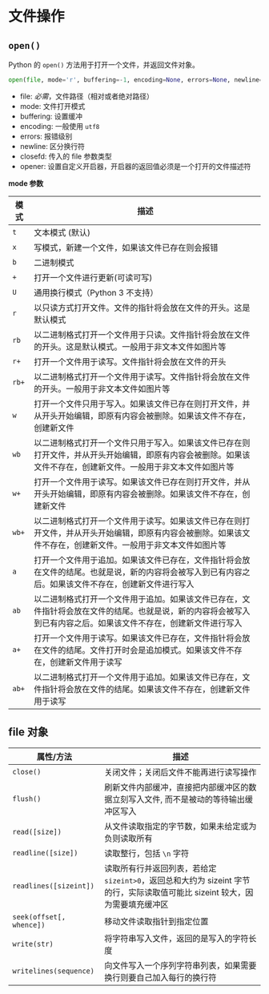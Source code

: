 # 文件操作

## `open()`

Python 的 `open()` 方法用于打开一个文件，并返回文件对象。

```py
open(file, mode='r', buffering=-1, encoding=None, errors=None, newline=None, closefd=True, opener=None)
```

- file: *必需*，文件路径（相对或者绝对路径）
- mode: 文件打开模式
- buffering: 设置缓冲
- encoding: 一般使用 `utf8`
- errors: 报错级别
- newline: 区分换行符
- closefd: 传入的 file 参数类型
- opener: 设置自定义开启器，开启器的返回值必须是一个打开的文件描述符

**mode 参数**

| 模式  | 描述                                                                                                                                                             |
| ----- | ---------------------------------------------------------------------------------------------------------------------------------------------------------------- |
| `t`   | 文本模式 (默认)                                                                                                                                                  |
| `x`   | 写模式，新建一个文件，如果该文件已存在则会报错                                                                                                                   |
| `b`   | 二进制模式                                                                                                                                                       |
| `+`   | 打开一个文件进行更新(可读可写)                                                                                                                                   |
| `U`   | 通用换行模式（Python 3 不支持）                                                                                                                                  |
| `r`   | 以只读方式打开文件。文件的指针将会放在文件的开头。这是默认模式                                                                                                   |
| `rb`  | 以二进制格式打开一个文件用于只读。文件指针将会放在文件的开头。这是默认模式。一般用于非文本文件如图片等                                                           |
| `r+`  | 打开一个文件用于读写。文件指针将会放在文件的开头                                                                                                                 |
| `rb+` | 以二进制格式打开一个文件用于读写。文件指针将会放在文件的开头。一般用于非文本文件如图片等                                                                         |
| `w`   | 打开一个文件只用于写入。如果该文件已存在则打开文件，并从开头开始编辑，即原有内容会被删除。如果该文件不存在，创建新文件                                           |
| `wb`  | 以二进制格式打开一个文件只用于写入。如果该文件已存在则打开文件，并从开头开始编辑，即原有内容会被删除。如果该文件不存在，创建新文件。一般用于非文本文件如图片等   |
| `w+`  | 打开一个文件用于读写。如果该文件已存在则打开文件，并从开头开始编辑，即原有内容会被删除。如果该文件不存在，创建新文件                                             |
| `wb+` | 以二进制格式打开一个文件用于读写。如果该文件已存在则打开文件，并从开头开始编辑，即原有内容会被删除。如果该文件不存在，创建新文件。一般用于非文本文件如图片等     |
| `a`   | 打开一个文件用于追加。如果该文件已存在，文件指针将会放在文件的结尾。也就是说，新的内容将会被写入到已有内容之后。如果该文件不存在，创建新文件进行写入             |
| `ab`  | 以二进制格式打开一个文件用于追加。如果该文件已存在，文件指针将会放在文件的结尾。也就是说，新的内容将会被写入到已有内容之后。如果该文件不存在，创建新文件进行写入 |
| `a+`  | 打开一个文件用于读写。如果该文件已存在，文件指针将会放在文件的结尾。文件打开时会是追加模式。如果该文件不存在，创建新文件用于读写                                 |
| `ab+` | 以二进制格式打开一个文件用于追加。如果该文件已存在，文件指针将会放在文件的结尾。如果该文件不存在，创建新文件用于读写                                             |

## **file 对象**

| 属性/方法                | 描述                                                                                                                         |
| ------------------------ | ---------------------------------------------------------------------------------------------------------------------------- |
| `close()`                | 关闭文件；关闭后文件不能再进行读写操作                                                                                       |
| `flush()`                | 刷新文件内部缓冲，直接把内部缓冲区的数据立刻写入文件, 而不是被动的等待输出缓冲区写入                                         |
| `read([size])`           | 从文件读取指定的字节数，如果未给定或为负则读取所有                                                                           |
| `readline([size])`       | 读取整行，包括 `\n` 字符                                                                                                     |
| `readlines([sizeint])`   | 读取所有行并返回列表，若给定 `sizeint>0`，返回总和大约为 sizeint 字节的行，实际读取值可能比 sizeint 较大，因为需要填充缓冲区 |
| `seek(offset[, whence])` | 移动文件读取指针到指定位置                                                                                                   |
| `write(str)`             | 将字符串写入文件，返回的是写入的字符长度                                                                                     |
| `writelines(sequence)`   | 向文件写入一个序列字符串列表，如果需要换行则要自己加入每行的换行符                                                           |